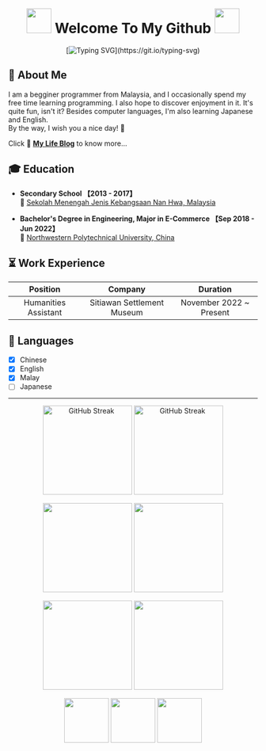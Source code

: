 <h1 align="center"><img height="50" src="https://media.tenor.com/rdDl7LftU8QAAAAj/monokuma-danganronpa.gif" /> Welcome To My Github <img height="50" src="https://media.tenor.com/rdDl7LftU8QAAAAj/monokuma-danganronpa.gif" /> </h1>

<div align="center">

[![Typing SVG](https://readme-typing-svg.demolab.com?font=Flavors&size=18&duration=1000&pause=1000&color=D79764&background=00000000&center=true&vCenter=true&width=435&height=30&separator=%3C&lines=Commit+your+way+to+the+Lord;%3CTrust+in+Him+and+He+will+do+this.)](https://git.io/typing-svg)

<div align="left">

## 🌻 About Me    
<p>I am a begginer programmer from Malaysia, and I occasionally spend my free time learning programming. I also hope to discover enjoyment in it. It's quite fun, isn't it? Besides computer languages, I'm also learning Japanese and English. <br>
By the way, I wish you a nice day! 🥂 </p>   
Click 🎐 <a href="https://cwteng1005.github.io/WT_Blog/" target="_blank"><b>My Life Blog</b></a> to know more...

## 🎓 Education  
- **Secondary School 【2013 - 2017】**   
  🏫 <a href="https://sites.google.com/view/smjknh" target="_blank">Sekolah Menengah Jenis Kebangsaan Nan Hwa, Malaysia</a>

- **Bachelor's Degree in Engineering, Major in E-Commerce 【Sep 2018 - Jun 2022】**   
  🏫 <a href="https://en.nwpu.edu.cn/" target="_blank">Northwestern Polytechnical University, China</a>

## ⏳ Work Experience
| Position | Company | Duration |
| :------: | :-----: | :------: |
| Humanities Assistant | Sitiawan Settlement Museum | November 2022 ~ Present |
  
## 💬 Languages
- [x] Chinese
- [x] English
- [x] Malay
- [ ] Japanese
      
---  

<div align="center">
     
<a href="https://git.io/streak-stats#gh-light-mode-only"><img height="180" src="https://streak-stats.demolab.com?user=CWTeng1005&theme=date_night&hide_border=true&card_width=890&stroke=7A1021" alt="GitHub Streak"/></a>
<a href="https://git.io/streak-stats#gh-dark-mode-only"><img height="180" src="https://streak-stats.demolab.com?user=CWTeng1005&theme=date_night&hide_border=true&card_width=890&background=915151" alt="GitHub Streak" /></a>

<a href="https://github.com/anuraghazra/github-readme-stats#gh-light-mode-only"><img height="180" src="https://github-readme-stats.vercel.app/api?username=CWTeng1005&show_icons=true&theme=rose" /></a>
<a href="https://github.com/anuraghazra/github-readme-stats#gh-light-mode-only"><img height="180" src="https://github-readme-stats.vercel.app/api/top-langs/?username=CWTeng1005&theme=rose&layout=compact&card_width=300"/></a>

<a href="https://github.com/anuraghazra/github-readme-stats#gh-dark-mode-only"><img height="180" src="https://github-readme-stats.vercel.app/api?username=CWTeng1005&show_icons=true&theme=rose" /></a>
<a href="https://github.com/anuraghazra/github-readme-stats#gh-dark-mode-only"><img height="180" src="https://github-readme-stats.vercel.app/api/top-langs/?username=CWTeng1005&theme=rose&layout=compact&card_width=300" /></a>

<img height="90" src="https://media.tenor.com/vafOLwS0j0sAAAAj/star-y%C4%B1ld%C4%B1z.gif" />
<a href="https://github.com/ryo-ma/github-profile-trophy"><img height="90" src="https://github-profile-trophy.vercel.app/?username=CWTeng1005&row=1&column=7&no-bg=true&no-frame=true&theme=juicyfresh" /></a>
<img height="90" src="https://media.tenor.com/vafOLwS0j0sAAAAj/star-y%C4%B1ld%C4%B1z.gif" />
